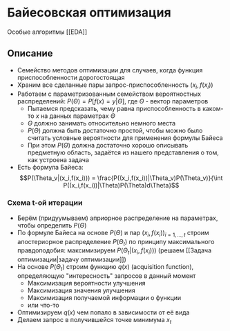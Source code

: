 # Байесовская оптимизация

Особые алгоритмы [[EDA]]

## Описание

* Семейство методов оптимизации для случаев, когда функция приспособленности дорогостоящая
* Храним все сделанные пары запрос-приспособленность ($x_i, f(x_i)$)
* Работаем с параметризованным семейством вероятностных распределений: $P(\Theta) = P[f(x) = y | \Theta]$, где $\Theta$ - вектор параметров
	* Пытаемся предсказать, чему равна приспособленность в каком-то $x$ на данных параметрах $\Theta$
	* $\Theta$ должно занимать относительно немного места
	* $P(\Theta)$ должна быть достаточно простой, чтобы можно было считать условные вероятности для применения формулы Байеса
	* При этом $P(\Theta)$ должна достаточно хорошо описывать предметную область, задаётся из нашего представления о том, как устроена задача
* Есть формула Байеса: $$P(\Theta_v|(x_i,f(x_i))) = \frac{P((x_i,f(x_i))|\Theta_v)P(\Theta_v)}{\int P((x_i,f(x_i))|\Theta)P(\Theta)d\Theta}$$

### Схема t-ой итерации

* Берём (придуумываем) априорное распределение на параметрах, чтобы определить $P(\Theta)$
* По формуле Байеса на основе $P(\Theta)$ и пар $(x_i, f(x_i))_{i=1,...,t}$ строим апостериорное распределение $P(\Theta_t)$ по принципу максимального правдоподобия: максимизируем $P(\Theta_t|(x_i,f(x_i)))$ (решаем [[Задача оптимизации|задачу оптимизации]])
* На основе $P(\Theta_t)$ строим функцию $q(x)$ (acquisition function), определяющую "интересность" запросов в данный момент
	* Максимизация вероятности улучшения
	* Максимизация значения улучшения
	* Максимизация получаемой информации о функции
	* или что-то
* Оптимизируем $q(x)$ чем попало в зависимости от её вида
* Делаем запрос в получившейся точке минимума $x_t$